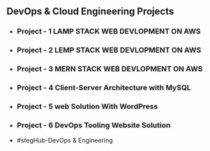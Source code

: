 ## DevOps & Cloud Engineering Projects

* ### Project - 1 LAMP STACK WEB DEVLOPMENT ON AWS

* ### Project - 2 LEMP STACK WEB DEVLOPMENT ON AWS

* ### Project - 3 MERN STACK WEB DEVLOPMENT ON AWS

* ### Project - 4 Client-Server Architecture with MySQL

* ### Project - 5 web Solution With WordPress

* ### Project - 6 DevOps Tooling Website Solution






* #stegHub-DevOps & Engineering

